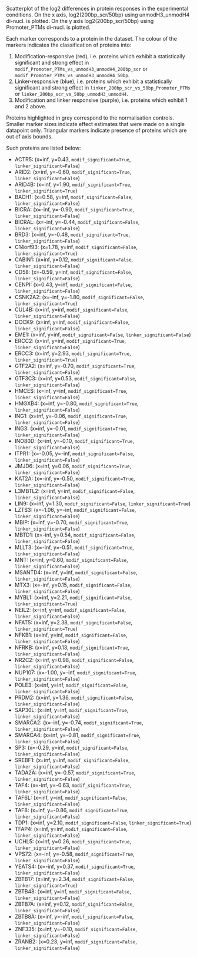 
Scatterplot of the log2 differences in protein responses in the experimental conditions.
On the x axis, log2(200bp_scr/50bp) using unmodH3_unmodH4 di-nucl. is plotted. On the y axis log2(200bp_scr/50bp) using Promoter_PTMs di-nucl. is plotted.

Each marker corresponds to a protein in the dataset. The colour of the markers indicates the classification of proteins into:

1. Modification-responsive (red), i.e. proteins which exhibit a statistically significant and strong effect in `modif_Promoter_PTMs_vs_unmodH3_unmodH4_200bp_scr` or `modif_Promoter_PTMs_vs_unmodH3_unmodH4_50bp`.
2. Linker-responsive (blue), i.e. proteins which exhibit a statistically significant and strong effect in `linker_200bp_scr_vs_50bp_Promoter_PTMs` or `linker_200bp_scr_vs_50bp_unmodH3_unmodH4`.
3. Modification and linker responsive (purple), i.e. proteins which exhibit 1 and 2 above.

Proteins highlighted in grey correspond to the normalisation controls.
Smaller marker sizes indicate effect estimates that were made on a single datapoint only.
Triangular markers indicate presence of proteins which are out of axis bounds.

Such proteins are listed below:

   - ACTR5: (x=inf, y=0.43, `modif_significant=True`, `linker_significant=False`)
   - ARID2: (x=inf, y=-0.60, `modif_significant=True`, `linker_significant=False`)
   - ARID4B: (x=inf, y=1.90, `modif_significant=True`, `linker_significant=True`)
   - BACH1: (x=0.58, y=inf, `modif_significant=False`, `linker_significant=False`)
   - BICRA: (x=-inf, y=-0.90, `modif_significant=True`, `linker_significant=False`)
   - BICRAL: (x=-inf, y=-0.44, `modif_significant=False`, `linker_significant=False`)
   - BRD3: (x=inf, y=-0.48, `modif_significant=True`, `linker_significant=False`)
   - C14orf93: (x=1.78, y=inf, `modif_significant=False`, `linker_significant=True`)
   - CABIN1: (x=inf, y=0.12, `modif_significant=False`, `linker_significant=False`)
   - CD58: (x=-0.59, y=inf, `modif_significant=False`, `linker_significant=False`)
   - CENPI: (x=0.43, y=inf, `modif_significant=False`, `linker_significant=False`)
   - CSNK2A2: (x=-inf, y=-1.80, `modif_significant=False`, `linker_significant=True`)
   - CUL4B: (x=inf, y=inf, `modif_significant=False`, `linker_significant=False`)
   - DOCK9: (x=inf, y=inf, `modif_significant=False`, `linker_significant=False`)
   - EME1: (x=inf, y=inf, `modif_significant=False`, `linker_significant=False`)
   - ERCC2: (x=inf, y=inf, `modif_significant=True`, `linker_significant=False`)
   - ERCC3: (x=inf, y=2.93, `modif_significant=True`, `linker_significant=True`)
   - GTF2A2: (x=inf, y=-0.70, `modif_significant=True`, `linker_significant=False`)
   - GTF3C3: (x=inf, y=0.53, `modif_significant=False`, `linker_significant=False`)
   - HMCES: (x=inf, y=inf, `modif_significant=True`, `linker_significant=False`)
   - HMGXB4: (x=inf, y=-0.80, `modif_significant=True`, `linker_significant=False`)
   - ING1: (x=inf, y=-0.06, `modif_significant=True`, `linker_significant=False`)
   - ING3: (x=inf, y=-0.01, `modif_significant=True`, `linker_significant=False`)
   - INO80D: (x=inf, y=-0.10, `modif_significant=True`, `linker_significant=False`)
   - ITPR1: (x=-0.05, y=-inf, `modif_significant=False`, `linker_significant=False`)
   - JMJD6: (x=inf, y=0.06, `modif_significant=True`, `linker_significant=False`)
   - KAT2A: (x=-inf, y=-0.50, `modif_significant=True`, `linker_significant=False`)
   - L3MBTL2: (x=inf, y=inf, `modif_significant=False`, `linker_significant=False`)
   - LIN9: (x=inf, y=1.30, `modif_significant=False`, `linker_significant=True`)
   - LZTS3: (x=-1.06, y=-inf, `modif_significant=False`, `linker_significant=False`)
   - MBIP: (x=inf, y=-0.70, `modif_significant=True`, `linker_significant=False`)
   - MBTD1: (x=-inf, y=0.54, `modif_significant=False`, `linker_significant=False`)
   - MLLT3: (x=-inf, y=-0.51, `modif_significant=True`, `linker_significant=False`)
   - MNT: (x=inf, y=0.60, `modif_significant=False`, `linker_significant=False`)
   - MSANTD4: (x=inf, y=inf, `modif_significant=False`, `linker_significant=False`)
   - MTX3: (x=-inf, y=0.15, `modif_significant=False`, `linker_significant=False`)
   - MYBL1: (x=inf, y=2.21, `modif_significant=False`, `linker_significant=True`)
   - NEIL2: (x=inf, y=inf, `modif_significant=False`, `linker_significant=False`)
   - NFAT5: (x=inf, y=2.38, `modif_significant=False`, `linker_significant=True`)
   - NFKB1: (x=inf, y=inf, `modif_significant=False`, `linker_significant=False`)
   - NFRKB: (x=inf, y=0.13, `modif_significant=True`, `linker_significant=False`)
   - NR2C2: (x=inf, y=0.98, `modif_significant=False`, `linker_significant=False`)
   - NUP107: (x=-1.00, y=-inf, `modif_significant=True`, `linker_significant=False`)
   - POLE3: (x=inf, y=inf, `modif_significant=False`, `linker_significant=False`)
   - PRDM2: (x=inf, y=1.36, `modif_significant=False`, `linker_significant=False`)
   - SAP30L: (x=inf, y=inf, `modif_significant=True`, `linker_significant=False`)
   - SMARCA2: (x=-inf, y=-0.74, `modif_significant=True`, `linker_significant=False`)
   - SMARCA4: (x=inf, y=-0.81, `modif_significant=True`, `linker_significant=False`)
   - SP3: (x=-0.29, y=inf, `modif_significant=False`, `linker_significant=False`)
   - SREBF1: (x=inf, y=inf, `modif_significant=False`, `linker_significant=False`)
   - TADA2A: (x=inf, y=-0.57, `modif_significant=True`, `linker_significant=False`)
   - TAF4: (x=-inf, y=-0.63, `modif_significant=True`, `linker_significant=False`)
   - TAF6L: (x=inf, y=inf, `modif_significant=False`, `linker_significant=False`)
   - TAF8: (x=inf, y=-0.86, `modif_significant=True`, `linker_significant=False`)
   - TDP1: (x=inf, y=2.10, `modif_significant=False`, `linker_significant=True`)
   - TFAP4: (x=inf, y=inf, `modif_significant=False`, `linker_significant=False`)
   - UCHL5: (x=inf, y=0.26, `modif_significant=True`, `linker_significant=False`)
   - VPS72: (x=-inf, y=-0.58, `modif_significant=True`, `linker_significant=False`)
   - YEATS4: (x=-inf, y=0.37, `modif_significant=True`, `linker_significant=False`)
   - ZBTB17: (x=inf, y=2.34, `modif_significant=False`, `linker_significant=True`)
   - ZBTB48: (x=inf, y=inf, `modif_significant=False`, `linker_significant=False`)
   - ZBTB7A: (x=inf, y=0.12, `modif_significant=False`, `linker_significant=False`)
   - ZBTB8A: (x=inf, y=-inf, `modif_significant=False`, `linker_significant=False`)
   - ZNF335: (x=inf, y=-0.10, `modif_significant=False`, `linker_significant=False`)
   - ZRANB2: (x=0.23, y=inf, `modif_significant=False`, `linker_significant=False`)
        